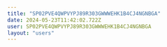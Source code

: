 ```yaml
---
title: "SP02PVE4QWPVYPJ89R303GWWWEHK1B4CJ4NGNBGA"
date: 2024-05-23T11:42:02.722Z
user: SP02PVE4QWPVYPJ89R303GWWWEHK1B4CJ4NGNBGA
layout: "users"
---
```

    